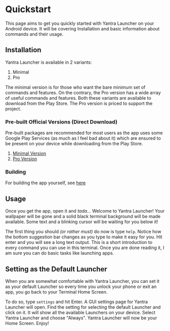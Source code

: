# Quickstart
This page aims to get you quickly started with Yantra Launcher on your Android device. It will be covering Installation and basic information about commands and their usage.

## Installation
Yantra Launcher is available in 2 variants:

1. Minimal
2. Pro

The minimal version is for those who want the bare minimum set of commands and features. On the contrary, the Pro version has a wide array of useful commands and features. Both these variants are available to download from the Play Store. The Pro version is priced to support the project.

### Pre-built Official Versions (Direct Download)
Pre-built packages are recommended for most users as the app uses some Google Play Services (as much as I feel bad about it) which are ensured  to be present on your device while downloading from the Play Store.

1) [Minimal Version](https://play.google.com/store/apps/details?id=com.coderGtm.yantra)
2) [Pro Version](https://play.google.com/store/apps/details?id=com.coderGtm.yantra.pro)

### Building
For building the app yourself, see [here](https://github.com/coderGtm/yantra-app-launcher?tab=readme-ov-file#building)

## Usage
Once you get the app, open it and _tada..._
Welcome to Yantra Launcher! Your wallpaper will be gone and a solid black terminal background will be made available. Some text and a blinking cursor will be waiting for you below it!

The first thing you should _(or rather must)_ do now is type `help`. Notice how the bottom suggestion bar changes as you type to make it easy for you. Hit enter and you will see a long text output. This is a short introduction to every command you can use in this terminal. Once you are done reading it, I am sure you can do basic tasks like launching apps.

## Setting as the Default Launcher
When you are somewhat comfortable with Yantra Launcher, you can set it as your default Launcher so every time you unlock your phone or exit an app, you go back to your Terminal Home Screen.

To do so, type `settings` and hit Enter. A GUI settings page for Yantra Launcher will open. Find the setting for selecting the default Launcher and click on it. It will show all the available Launchers on your device. Select Yantra Launcher and choose "Always". Yantra Launcher will now be your Home Screen.
Enjoy!
